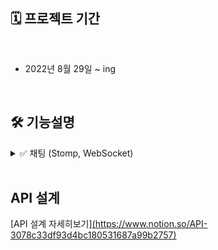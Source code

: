 ## 🗓 프로젝트 기간

<br>

* 2022년 8월 29일 ~ ing
  
<br>  

## :hammer_and_wrench: 기능설명


<details>
<summary> ✅ 채팅 (Stomp, WebSocket)</summary>
  
<div markdown="1">       

- 유저간 1 : 1 채팅방 생성
- 채팅 내용이 분 단위로 구분됨
- 좌측 채팅목록에서 기존 채팅중이던 목록을 확인할 수 있음
- 채팅 중 유저 채팅  
<!-- 
![채팅](https://user-images.githubusercontent.com/59018674/182070598-098dff0a-1d85-4a7f-a543-747b73ad3874.png)
 -->
</div>
</details>


<br>

##  API 설계

[API 설계 자세히보기][(https://www.notion.so/API-3078c33df93d4bc180531687a99b2757)](https://www.notion.so/API-bcb40afa27de44408b00e50a201d08a6)


